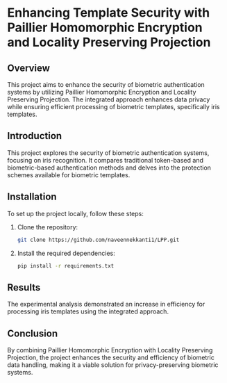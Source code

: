 # Enhancing Template Security with Paillier Homomorphic Encryption and Locality Preserving Projection

## Overview
This project aims to enhance the security of biometric authentication systems by utilizing Paillier Homomorphic Encryption and Locality Preserving Projection. The integrated approach enhances data privacy while ensuring efficient processing of biometric templates, specifically iris templates.

## Introduction
This project explores the security of biometric authentication systems, focusing on iris recognition. It compares traditional token-based and biometric-based authentication methods and delves into the protection schemes available for biometric templates.

## Installation
To set up the project locally, follow these steps:

1. Clone the repository:
   ```sh
   git clone https://github.com/naveennekkanti1/LPP.git
2. Install the required dependencies:
   ```sh
   pip install -r requirements.txt
## Results
The experimental analysis demonstrated an increase in efficiency for processing iris templates using the integrated approach.

## Conclusion
By combining Paillier Homomorphic Encryption with Locality Preserving Projection, the project enhances the security and efficiency of biometric data handling, making it a viable solution for privacy-preserving biometric systems.
   
